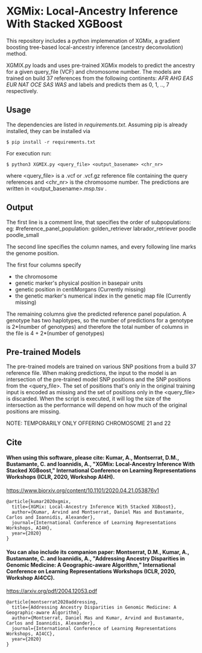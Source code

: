 # XGMix: Local-Ancestry Inference With Stacked XGBoost

This repository includes a python implemenation of XGMix, a gradient boosting tree-based local-ancestry inference (ancestry deconvolution) method.

XGMIX.py loads and uses pre-trained XGMix models to predict the ancestry for a given query_file (VCF) and chromosome number. The models are trained on build 37 references from the following continents: *AFR AHG EAS EUR NAT OCE SAS WAS* and labels and predicts them as 0, 1, .., 7 respectively.

## Usage

The dependencies are listed in *requirements.txt*. Assuming pip is already installed, they can be installed via
```
$ pip install -r requirements.txt
```

For execution run:
```
$ python3 XGMIX.py <query_file> <output_basename> <chr_nr>
```

where <query_file> is a .vcf or .vcf.gz reference file containing the query references and <chr_nr> is the chromosome number. The predictions are written in <output_basename>.msp.tsv .

## Output

The first line is a comment line, that specifies the order of subpopulations: eg:
#reference_panel_population: golden_retriever labrador_retriever poodle poodle_small

The second line specifies the column names, and every following line marks the genome position.

The first four columns specify
- the chromosome
- genetic marker's physical position in basepair units
- genetic position in centiMorgans (Currently missing)
- the genetic marker's numerical index in the genetic map file (Currently missing)

The remaining columns give the predicted reference panel population. A genotype has two haplotypes, so the number of predictions for a genotype is 2*(number of genotypes) and therefore the total number of columns in the file is 4 + 2*(number of genotypes)

## Pre-trained Models

The pre-trained models are trained on various SNP positions from a build 37 reference file. When making predictions, the input to the model is an intersection of the pre-trained model SNP positions and the SNP positions from the <query_file>. The set of positions that's only in the original training input is encoded as missing and the set of positions only in the <query_file> is discarded. When the script is executed, it will log the size of the intersection as the performance will depend on how much of the original positions are missing.

NOTE: TEMPORARILY ONLY OFFERING CHROMOSOME 21 and 22

## Cite

#### When using this software, please cite: Kumar, A., Montserrat, D.M., Bustamante, C. and Ioannidis, A., "XGMix: Local-Ancestry Inference With Stacked XGBoost," International Conference on Learning Representations Workshops (ICLR, 2020, Workshop AI4H).

https://www.biorxiv.org/content/10.1101/2020.04.21.053876v1

```
@article{kumar2020xgmix,
  title={XGMix: Local-Ancestry Inference With Stacked XGBoost},
  author={Kumar, Arvind and Montserrat, Daniel Mas and Bustamante, Carlos and Ioannidis, Alexander},
  journal={International Conference of Learning Representations Workshops, AI4H},
  year={2020}
}
```

#### You can also include its companion paper: Montserrat, D.M., Kumar, A., Bustamante, C. and Ioannidis, A., "Addressing Ancestry Disparities in Genomic Medicine: A Geographic-aware Algorithm," International Conference on Learning Representations Workshops (ICLR, 2020, Workshop AI4CC).

https://arxiv.org/pdf/2004.12053.pdf

```
@article{montserrat2020addressing,
  title={Addressing Ancestry Disparities in Genomic Medicine: A Geographic-aware Algorithm},
  author={Montserrat, Daniel Mas and Kumar, Arvind and Bustamante, Carlos and Ioannidis, Alexander},
  journal={International Conference of Learning Representations Workshops, AI4CC},
  year={2020}
}
```



